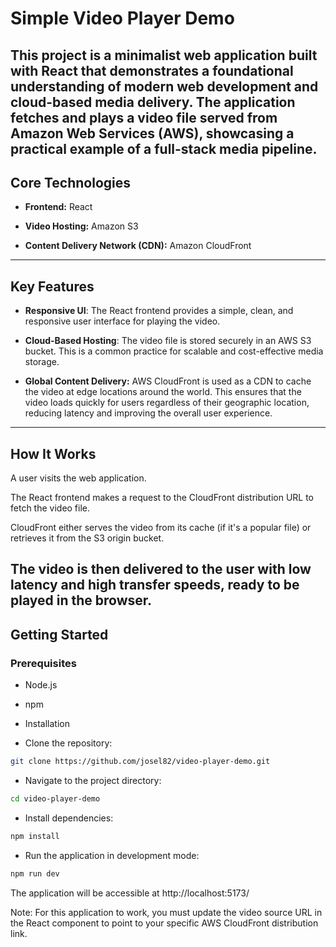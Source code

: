# Simple Video Player Demo
This project is a minimalist web application built with React that demonstrates a foundational understanding of modern web development and cloud-based media delivery. The application fetches and plays a video file served from Amazon Web Services (AWS), showcasing a practical example of a full-stack media pipeline.
---

## Core Technologies
- **Frontend:** React

- **Video Hosting:** Amazon S3

- **Content Delivery Network (CDN):** Amazon CloudFront
---

## Key Features
- **Responsive UI**: The React frontend provides a simple, clean, and responsive user interface for playing the video.

- **Cloud-Based Hosting**: The video file is stored securely in an AWS S3 bucket. This is a common practice for scalable and cost-effective media storage.

- **Global Content Delivery:** AWS CloudFront is used as a CDN to cache the video at edge locations around the world.  This ensures that the video loads quickly for users regardless of their geographic location, reducing latency and improving the overall user experience.
---

## How It Works
A user visits the web application.

The React frontend makes a request to the CloudFront distribution URL to fetch the video file.

CloudFront either serves the video from its cache (if it's a popular file) or retrieves it from the S3 origin bucket.

The video is then delivered to the user with low latency and high transfer speeds, ready to be played in the browser.
---

## Getting Started
### Prerequisites

- Node.js

- npm

- Installation

- Clone the repository:
```bash
git clone https://github.com/josel82/video-player-demo.git
```

- Navigate to the project directory:
```bash
cd video-player-demo
```

- Install dependencies:
```bash
npm install
```

- Run the application in development mode:
```bash
npm run dev 
```

The application will be accessible at http://localhost:5173/

Note: For this application to work, you must update the video source URL in the React component to point to your specific AWS CloudFront distribution link.